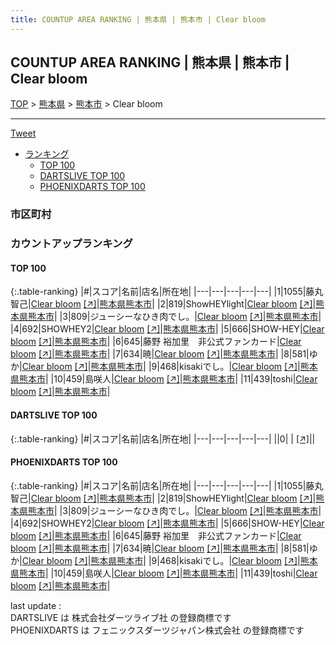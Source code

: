 ```yaml
---
title: COUNTUP AREA RANKING | 熊本県 | 熊本市 | Clear bloom
---
```

## COUNTUP AREA RANKING | 熊本県 | 熊本市 | Clear bloom

[TOP](/darts/rank/) > [熊本県](/darts/rank/熊本県/) > [熊本市](/darts/rank/熊本県/熊本市/) > Clear bloom

___

<a href="https://twitter.com/share?ref_src=twsrc%5Etfw" data-text="COUNTUP AREA RANKING | 熊本県熊本市Clear bloom" class="twitter-share-button" data-hashtags="DARTSLIVE,PHOENIXDARTS,darts,ダーツ" data-show-count="false">Tweet</a>

* [ランキング](#カウントアップランキング)
    * [TOP 100](#top-100)
    * [DARTSLIVE TOP 100](#dartslive-top-100)
    * [PHOENIXDARTS TOP 100](#phoenixdarts-top-100)

### 市区町村

<ul>

</ul>

### カウントアップランキング

#### TOP 100



{:.table-ranking}
|#|スコア|名前|店名|所在地|
|---|---|---|---|---|
|1|1055|<span class="rank-name-pd">藤丸　智己</span>|<a href="/darts/rank/shops/89151.html">Clear bloom</a> <a href="https://vs.phoenixdarts.com/jp/shop/shopDetailInfo/s_89151?s_seq=89151">[↗]</a>|<a href="/darts/rank/熊本県/熊本市">熊本県熊本市</a>|
|2|819|<span class="rank-name-pd">ShowHEYlight</span>|<a href="/darts/rank/shops/89151.html">Clear bloom</a> <a href="https://vs.phoenixdarts.com/jp/shop/shopDetailInfo/s_89151?s_seq=89151">[↗]</a>|<a href="/darts/rank/熊本県/熊本市">熊本県熊本市</a>|
|3|809|<span class="rank-name-pd">ジューシーなひき肉でし。</span>|<a href="/darts/rank/shops/89151.html">Clear bloom</a> <a href="https://vs.phoenixdarts.com/jp/shop/shopDetailInfo/s_89151?s_seq=89151">[↗]</a>|<a href="/darts/rank/熊本県/熊本市">熊本県熊本市</a>|
|4|692|<span class="rank-name-pd">SHOWHEY2</span>|<a href="/darts/rank/shops/89151.html">Clear bloom</a> <a href="https://vs.phoenixdarts.com/jp/shop/shopDetailInfo/s_89151?s_seq=89151">[↗]</a>|<a href="/darts/rank/熊本県/熊本市">熊本県熊本市</a>|
|5|666|<span class="rank-name-pd">SHOW-HEY</span>|<a href="/darts/rank/shops/89151.html">Clear bloom</a> <a href="https://vs.phoenixdarts.com/jp/shop/shopDetailInfo/s_89151?s_seq=89151">[↗]</a>|<a href="/darts/rank/熊本県/熊本市">熊本県熊本市</a>|
|6|645|<span class="rank-name-pd">藤野 裕加里　非公式ファンカード</span>|<a href="/darts/rank/shops/89151.html">Clear bloom</a> <a href="https://vs.phoenixdarts.com/jp/shop/shopDetailInfo/s_89151?s_seq=89151">[↗]</a>|<a href="/darts/rank/熊本県/熊本市">熊本県熊本市</a>|
|7|634|<span class="rank-name-pd">暁</span>|<a href="/darts/rank/shops/89151.html">Clear bloom</a> <a href="https://vs.phoenixdarts.com/jp/shop/shopDetailInfo/s_89151?s_seq=89151">[↗]</a>|<a href="/darts/rank/熊本県/熊本市">熊本県熊本市</a>|
|8|581|<span class="rank-name-pd">ゆか</span>|<a href="/darts/rank/shops/89151.html">Clear bloom</a> <a href="https://vs.phoenixdarts.com/jp/shop/shopDetailInfo/s_89151?s_seq=89151">[↗]</a>|<a href="/darts/rank/熊本県/熊本市">熊本県熊本市</a>|
|9|468|<span class="rank-name-pd">kisakiでし。</span>|<a href="/darts/rank/shops/89151.html">Clear bloom</a> <a href="https://vs.phoenixdarts.com/jp/shop/shopDetailInfo/s_89151?s_seq=89151">[↗]</a>|<a href="/darts/rank/熊本県/熊本市">熊本県熊本市</a>|
|10|459|<span class="rank-name-pd">島咲人</span>|<a href="/darts/rank/shops/89151.html">Clear bloom</a> <a href="https://vs.phoenixdarts.com/jp/shop/shopDetailInfo/s_89151?s_seq=89151">[↗]</a>|<a href="/darts/rank/熊本県/熊本市">熊本県熊本市</a>|
|11|439|<span class="rank-name-pd">toshi</span>|<a href="/darts/rank/shops/89151.html">Clear bloom</a> <a href="https://vs.phoenixdarts.com/jp/shop/shopDetailInfo/s_89151?s_seq=89151">[↗]</a>|<a href="/darts/rank/熊本県/熊本市">熊本県熊本市</a>|


#### DARTSLIVE TOP 100



{:.table-ranking}
|#|スコア|名前|店名|所在地|
|---|---|---|---|---|
||0|<span class="rank-name-dl"> </span>|<a href="/darts/rank/shops/.html"></a> <a href="">[↗]</a>|<a href="/darts/rank//"></a>|


#### PHOENIXDARTS TOP 100



{:.table-ranking}
|#|スコア|名前|店名|所在地|
|---|---|---|---|---|
|1|1055|<span class="rank-name-pd">藤丸　智己</span>|<a href="/darts/rank/shops/89151.html">Clear bloom</a> <a href="https://vs.phoenixdarts.com/jp/shop/shopDetailInfo/s_89151?s_seq=89151">[↗]</a>|<a href="/darts/rank/熊本県/熊本市">熊本県熊本市</a>|
|2|819|<span class="rank-name-pd">ShowHEYlight</span>|<a href="/darts/rank/shops/89151.html">Clear bloom</a> <a href="https://vs.phoenixdarts.com/jp/shop/shopDetailInfo/s_89151?s_seq=89151">[↗]</a>|<a href="/darts/rank/熊本県/熊本市">熊本県熊本市</a>|
|3|809|<span class="rank-name-pd">ジューシーなひき肉でし。</span>|<a href="/darts/rank/shops/89151.html">Clear bloom</a> <a href="https://vs.phoenixdarts.com/jp/shop/shopDetailInfo/s_89151?s_seq=89151">[↗]</a>|<a href="/darts/rank/熊本県/熊本市">熊本県熊本市</a>|
|4|692|<span class="rank-name-pd">SHOWHEY2</span>|<a href="/darts/rank/shops/89151.html">Clear bloom</a> <a href="https://vs.phoenixdarts.com/jp/shop/shopDetailInfo/s_89151?s_seq=89151">[↗]</a>|<a href="/darts/rank/熊本県/熊本市">熊本県熊本市</a>|
|5|666|<span class="rank-name-pd">SHOW-HEY</span>|<a href="/darts/rank/shops/89151.html">Clear bloom</a> <a href="https://vs.phoenixdarts.com/jp/shop/shopDetailInfo/s_89151?s_seq=89151">[↗]</a>|<a href="/darts/rank/熊本県/熊本市">熊本県熊本市</a>|
|6|645|<span class="rank-name-pd">藤野 裕加里　非公式ファンカード</span>|<a href="/darts/rank/shops/89151.html">Clear bloom</a> <a href="https://vs.phoenixdarts.com/jp/shop/shopDetailInfo/s_89151?s_seq=89151">[↗]</a>|<a href="/darts/rank/熊本県/熊本市">熊本県熊本市</a>|
|7|634|<span class="rank-name-pd">暁</span>|<a href="/darts/rank/shops/89151.html">Clear bloom</a> <a href="https://vs.phoenixdarts.com/jp/shop/shopDetailInfo/s_89151?s_seq=89151">[↗]</a>|<a href="/darts/rank/熊本県/熊本市">熊本県熊本市</a>|
|8|581|<span class="rank-name-pd">ゆか</span>|<a href="/darts/rank/shops/89151.html">Clear bloom</a> <a href="https://vs.phoenixdarts.com/jp/shop/shopDetailInfo/s_89151?s_seq=89151">[↗]</a>|<a href="/darts/rank/熊本県/熊本市">熊本県熊本市</a>|
|9|468|<span class="rank-name-pd">kisakiでし。</span>|<a href="/darts/rank/shops/89151.html">Clear bloom</a> <a href="https://vs.phoenixdarts.com/jp/shop/shopDetailInfo/s_89151?s_seq=89151">[↗]</a>|<a href="/darts/rank/熊本県/熊本市">熊本県熊本市</a>|
|10|459|<span class="rank-name-pd">島咲人</span>|<a href="/darts/rank/shops/89151.html">Clear bloom</a> <a href="https://vs.phoenixdarts.com/jp/shop/shopDetailInfo/s_89151?s_seq=89151">[↗]</a>|<a href="/darts/rank/熊本県/熊本市">熊本県熊本市</a>|
|11|439|<span class="rank-name-pd">toshi</span>|<a href="/darts/rank/shops/89151.html">Clear bloom</a> <a href="https://vs.phoenixdarts.com/jp/shop/shopDetailInfo/s_89151?s_seq=89151">[↗]</a>|<a href="/darts/rank/熊本県/熊本市">熊本県熊本市</a>|


<div class="footer border-top border-gray-light mt-5 pt-3 text-right text-gray">
    last update : <span style="font-weight: italic" id="foot_last_modified"></span><br />
    DARTSLIVE は 株式会社ダーツライブ社 の登録商標です<br />
    PHOENIXDARTS は フェニックスダーツジャパン株式会社 の登録商標です<br />
</div>

<script src="https://cdnjs.cloudflare.com/ajax/libs/jquery.tablesorter/2.31.3/js/jquery.tablesorter.min.js" integrity="sha512-qzgd5cYSZcosqpzpn7zF2ZId8f/8CHmFKZ8j7mU4OUXTNRd5g+ZHBPsgKEwoqxCtdQvExE5LprwwPAgoicguNg==" crossorigin="anonymous" referrerpolicy="no-referrer"></script>
<link rel="stylesheet" href="https://cdnjs.cloudflare.com/ajax/libs/jquery.tablesorter/2.31.3/css/theme.default.min.css" integrity="sha512-wghhOJkjQX0Lh3NSWvNKeZ0ZpNn+SPVXX1Qyc9OCaogADktxrBiBdKGDoqVUOyhStvMBmJQ8ZdMHiR3wuEq8+w==" crossorigin="anonymous" referrerpolicy="no-referrer" />
<script>
$(function() {
    $(".table-ranking").tablesorter({sortList:[[0, 0]]});
    $("#foot_last_modified").text(formatDate(new Date(document.lastModified), 'yyyy-MM-dd HH:mm:ss'));
});
</script>

<script async src="https://platform.twitter.com/widgets.js" charset="utf-8"></script>